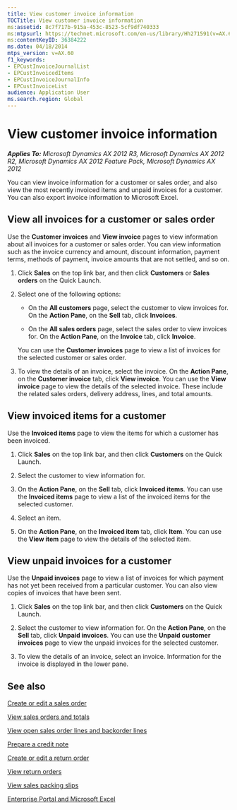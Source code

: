 ```yaml
---
title: View customer invoice information
TOCTitle: View customer invoice information
ms:assetid: 8c7f717b-915a-453c-8523-5cf9df740333
ms:mtpsurl: https://technet.microsoft.com/en-us/library/Hh271591(v=AX.60)
ms:contentKeyID: 36384222
ms.date: 04/18/2014
mtps_version: v=AX.60
f1_keywords:
- EPCustInvoiceJournalList
- EPCustInvoicedItems
- EPCustInvoiceJournalInfo
- EPCustInvoiceList
audience: Application User
ms.search.region: Global
---
```


# View customer invoice information 


_**Applies To:** Microsoft Dynamics AX 2012 R3, Microsoft Dynamics AX 2012 R2, Microsoft Dynamics AX 2012 Feature Pack, Microsoft Dynamics AX 2012_

You can view invoice information for a customer or sales order, and also view the most recently invoiced items and unpaid invoices for a customer. You can also export invoice information to Microsoft Excel.

## View all invoices for a customer or sales order

Use the **Customer invoices** and **View invoice** pages to view information about all invoices for a customer or sales order. You can view information such as the invoice currency and amount, discount information, payment terms, methods of payment, invoice amounts that are not settled, and so on.

1.  Click **Sales** on the top link bar, and then click **Customers** or **Sales orders** on the Quick Launch.

2.  Select one of the following options:
    
      - On the **All customers** page, select the customer to view invoices for. On the **Action Pane**, on the **Sell** tab, click **Invoices**.
    
      - On the **All sales orders** page, select the sales order to view invoices for. On the **Action Pane**, on the **Invoice** tab, click **Invoice**.
    
    You can use the **Customer invoices** page to view a list of invoices for the selected customer or sales order.

3.  To view the details of an invoice, select the invoice. On the **Action Pane**, on the **Customer invoice** tab, click **View invoice**. You can use the **View invoice** page to view the details of the selected invoice. These include the related sales orders, delivery address, lines, and total amounts.

## View invoiced items for a customer

Use the **Invoiced items** page to view the items for which a customer has been invoiced.

1.  Click **Sales** on the top link bar, and then click **Customers** on the Quick Launch.

2.  Select the customer to view information for.

3.  On the **Action Pane**, on the **Sell** tab, click **Invoiced items**. You can use the **Invoiced items** page to view a list of the invoiced items for the selected customer.

4.  Select an item.

5.  On the **Action Pane**, on the **Invoiced item** tab, click **Item**. You can use the **View item** page to view the details of the selected item.

## View unpaid invoices for a customer

Use the **Unpaid invoices** page to view a list of invoices for which payment has not yet been received from a particular customer. You can also view copies of invoices that have been sent.

1.  Click **Sales** on the top link bar, and then click **Customers** on the Quick Launch.

2.  Select the customer to view information for. On the **Action Pane**, on the **Sell** tab, click **Unpaid invoices**. You can use the **Unpaid customer invoices** page to view the unpaid invoices for the selected customer.

3.  To view the details of an invoice, select an invoice. Information for the invoice is displayed in the lower pane.

## See also

[Create or edit a sales order](create-or-edit-a-sales-order.md)

[View sales orders and totals](view-sales-orders-and-totals.md)

[View open sales order lines and backorder lines](view-open-sales-order-lines-and-backorder-lines.md)

[Prepare a credit note](prepare-a-credit-note.md)

[Create or edit a return order](create-or-edit-a-return-order.md)

[View return orders](view-return-orders.md)

[View sales packing slips](view-sales-packing-slips.md)

[Enterprise Portal and Microsoft Excel](enterprise-portal-and-microsoft-excel.md)

  


